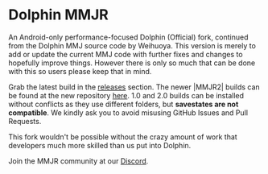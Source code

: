 # Dolphin MMJR
An Android-only performance-focused Dolphin (Official) fork, continued from the Dolphin MMJ source code by Weihuoya. This version is merely to add or update the current MMJ code with further fixes and changes to hopefully improve things. However there is only so much that can be done with this so users please keep that in mind.

Grab the latest build in the [releases](https://github.com/Bankaimaster999/Dolphin-MMJR1/releases) section. The newer |MMJR2| builds can be found at the new repository [here](https://github.com/Bankaimaster999/Dolphin-MMJR2/releases). 1.0 and 2.0 builds can be installed without conflicts as they use different folders, but **savestates are not compatible**. We kindly ask you to avoid misusing GitHub Issues and Pull Requests.

This fork wouldn't be possible without the crazy amount of work that developers much more skilled than us put into Dolphin.

Join the MMJR community at our [Discord](https://discord.gg/WYcywwV49Z).
